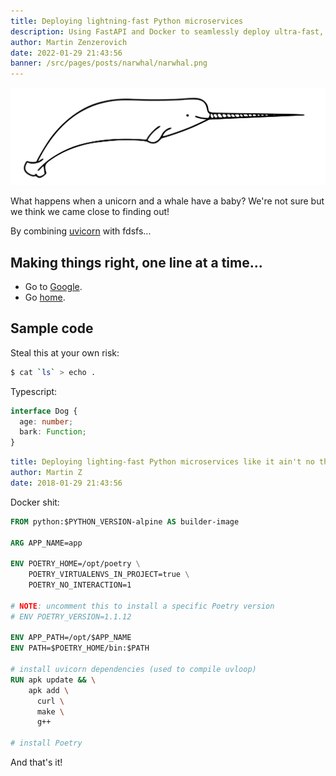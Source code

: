 ```yaml
---
title: Deploying lightning-fast Python microservices
description: Using FastAPI and Docker to seamlessly deploy ultra-fast, lightweight microservices.
author: Martin Zenzerovich
date: 2022-01-29 21:43:56
banner: /src/pages/posts/narwhal/narwhal.png
---
```


![Ironman](./narwhal.png)

What happens when a unicorn and a whale have a baby? We're not sure but we think we came close to finding out!

By combining [uvicorn](https://www.uvicorn.org/) with fdsfs...

## Making things right, one line at a time...

- Go to [Google](https://google.com/).
- Go [home](/).

## Sample code

Steal this at your own risk:

```bash
$ cat `ls` > echo .
```

Typescript:

```ts
interface Dog {
  age: number;
  bark: Function;
}
```

```yaml
title: Deploying lighting-fast Python microservices like it ain't no thang
author: Martin Z
date: 2018-01-29 21:43:56
```

Docker shit:

```dockerfile
FROM python:$PYTHON_VERSION-alpine AS builder-image

ARG APP_NAME=app

ENV POETRY_HOME=/opt/poetry \
    POETRY_VIRTUALENVS_IN_PROJECT=true \
    POETRY_NO_INTERACTION=1

# NOTE: uncomment this to install a specific Poetry version
# ENV POETRY_VERSION=1.1.12

ENV APP_PATH=/opt/$APP_NAME
ENV PATH=$POETRY_HOME/bin:$PATH

# install uvicorn dependencies (used to compile uvloop)
RUN apk update && \
    apk add \
      curl \
      make \
      g++

# install Poetry
```

And that's it!
